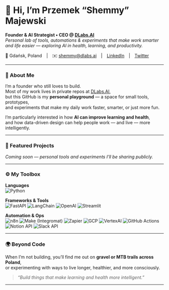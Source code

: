 <!--
✨ Special GitHub Profile README for przemmaj ✨
-->

# 👋 Hi, I’m Przemek “Shemmy” Majewski  

**Founder & AI Strategist • CEO @ [DLabs.AI](https://dlabs.ai)**  
*Personal lab of tools, automations & experiments that make work smarter and life easier — exploring AI in health, learning, and productivity.*

📍 Gdańsk, Poland | ✉️ shemmy@dlabs.ai | [LinkedIn](https://pl.linkedin.com/in/shemmy-majewski) | [Twitter](https://twitter.com/przemmaj)

---

### 🧠 About Me

I’m a founder who still loves to build.  
Most of my work lives in private repos at [DLabs.AI](https://dlabs.ai),  
but this GitHub is my **personal playground** — a space for small tools, prototypes,  
and experiments that make my daily work faster, smarter, or just more fun.

I’m particularly interested in how **AI can improve learning and health**,  
and how data-driven design can help people work — and live — more intelligently.

---

### 🧩 Featured Projects

*Coming soon — personal tools and experiments I’ll be sharing publicly.*

<!--
| Project | Description |
|:--|:--|
| [Prompt Manager](https://github.com/przemmaj/prompt-manager) | A lightweight system for managing and versioning GPT prompts — helping AI teams stay consistent and productive. |
| [AI Product Blueprint Tools](https://github.com/przemmaj/ai-blueprint-tools) | Scripts and templates supporting DLabs.AI’s AI product design process. |
| [LearningOps](https://github.com/przemmaj/learningops) | Experiments around AI in education — from personalized learning flows to knowledge extraction. |
| [Health Insights Lab](https://github.com/przemmaj/health-insights-lab) | Early prototypes connecting diet, glucose data, and behavioral change — inspired by Suguard. |
-->

---

### ⚙️ My Toolbox

**Languages**  
![Python](https://img.shields.io/badge/-Python-3776AB?logo=python&logoColor=white)

<!--
![JavaScript](https://img.shields.io/badge/-JavaScript-F7DF1E?logo=javascript&logoColor=black)
![TypeScript](https://img.shields.io/badge/-TypeScript-3178C6?logo=typescript&logoColor=white)
![SQL](https://img.shields.io/badge/-SQL-003B57?logo=postgresql&logoColor=white)
![Bash](https://img.shields.io/badge/-Bash-121011?logo=gnu-bash&logoColor=white)
-->

**Frameworks & Tools**  
![FastAPI](https://img.shields.io/badge/-FastAPI-009688?logo=fastapi&logoColor=white)
![LangChain](https://img.shields.io/badge/-LangChain-000000?logo=chainlink&logoColor=white)
![OpenAI](https://img.shields.io/badge/-OpenAI-412991?logo=openai&logoColor=white)
![Streamlit](https://img.shields.io/badge/-Streamlit-FF4B4B?logo=streamlit&logoColor=white)

<!--
![React](https://img.shields.io/badge/-React-20232A?logo=react&logoColor=61DAFB)
![Docker](https://img.shields.io/badge/-Docker-2496ED?logo=docker&logoColor=white)
![PostgreSQL](https://img.shields.io/badge/-PostgreSQL-336791?logo=postgresql&logoColor=white)
-->

**Automation & Ops**  
![n8n](https://img.shields.io/badge/-n8n-EA4C89?logo=n8n&logoColor=white)
![Make (Integromat)](https://img.shields.io/badge/-Make-6610F2?logo=make&logoColor=white)
![Zapier](https://img.shields.io/badge/-Zapier-FF4A00?logo=zapier&logoColor=white)
![GCP](https://img.shields.io/badge/-GCP-4285F4?logo=google-cloud&logoColor=white)
![VertexAI](https://img.shields.io/badge/-VertexAI-34A853?logo=google-cloud&logoColor=white)
![GitHub Actions](https://img.shields.io/badge/-GitHub%20Actions-2088FF?logo=githubactions&logoColor=white)
![Notion API](https://img.shields.io/badge/-Notion-000000?logo=notion&logoColor=white)
![Slack API](https://img.shields.io/badge/-Slack-4A154B?logo=slack&logoColor=white)

---

### 🌍 Beyond Code

When I’m not building, you’ll find me out on **gravel or MTB trails across Poland**,  
or experimenting with ways to live longer, healthier, and more consciously.  

> *“Build things that make learning and health more intelligent.”*

---

<!--
Notes for future updates:
- Add header image (assets/header.png)
- Add links once key repos go public
- Optional: restore GitHub stats or badges
-->

